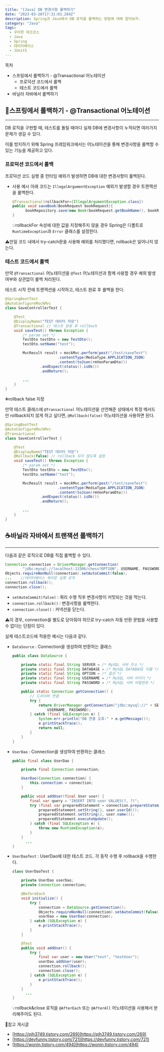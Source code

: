 ```yaml
---
title: "[Java] DB 변경사항 롤백하기"
date: "2023-03-26T17:31:03.284Z"
description: Spring과 Java에서 DB 로직을 롤백하는 방법에 대해 알아보자.
category: "Java"
tags:
  - 우아한 테크코스
  - Java
  - Spring
  - 데이터베이스
  - JUnit5
---
```


<nav>

목차

- 스프링에서 롤백하기 - @Transactional 어노테이션
  - 프로덕션 코드에서 롤백
  - 테스트 코드에서 롤백
- 바닐라 자바에서 롤백하기

</nav>

## 🍃스프링에서 롤백하기 - @Transactional 어노테이션

---

DB 로직을 구현할 때, 테스트를 돌릴 때마다 실제 DB에 변경사항이 누적되면 여러가지 문제가 생길 수 있다.

이를 방지하기 위해 Spring 프레임워크에서는 어노테이션을 통해 변경사항을 롤백할 수 있는 기능을 제공하고 있다.

### 프로덕션 코드에서 롤백

프로덕션 코드 실행 중 런타임 예외가 발생하면 DB에 대한 변경사항이 롤백된다.

- 사용 예시
  아래 코드는 `IllegalArgumentException` 예외가 발생할 경우 트랜잭션을 롤백한다.
  ```java
  @Transactional(rollbackFor={IllegalArgumentException.class})
  public void saveBook(BookRequest bookRequest){
  		bookRepository.save(new Book(bookRequest.getBookName(), bookRequest.getBookAuthor(), bookRequest.getPrice()));
  }
  ```
  💡rollbackFor 속성에 대한 값을 지정해주지 않을 경우 Spring은 디폴트로 `RuntimeException`과 `Error` 클래스를 설정한다.

⚠️만일 코드 내에서 try-catch문을 사용해 예외를 처리했다면, rollback은 일어나지 않는다.

### 테스트 코드에서 롤백

만약 `@Transactional` 어노테이션을 `@Test` 어노테이션과 함께 사용할 경우 예외 발생 여부와 상관없이 롤백 처리된다.

테스트 시작 전에 트랜잭션을 시작하고, 테스트 완료 후 롤백을 한다.

```java
@SpringBootTest
@AutoConfigureMockMvc
class SaveControllerTest {

    @Test
    @DisplayName("TEST 데이터 저장")
    @Transactional // 테스트 완료 후 rollback
    void saveTest() throws Exception {
        /* param set */
        TestDto testDto = new TestDto();
        testDto.setName("test");

        MvcResult result = mockMvc.perform(post("/test/saveTest")
                        .contentType(MediaType.APPLICATION_JSON)
                        .content(toJson(rmVenParamDto)))
                .andExpect(status().isOk())
                .andReturn();

        ...
    }
}
```

➕rollback false 지정

만약 테스트 클래스에 `@Transactional` 어노테이션을 선언해준 상태에서 특정 메서드만 rollback되지 않게 하고 싶다면, `@Rollback(false)` 어노테이션을 사용하면 된다.

```java
@SpringBootTest
@AutoConfigureMockMvc
@Transactional
class SaveControllerTest {

    @Test
    @DisplayName("TEST 데이터 저장")
    @Rollback(false) // rollback 되지 않도록 설정
    void saveTest() throws Exception {
        /* param set */
        TestDto testDto = new TestDto();
        testDto.setName("test");

        MvcResult result = mockMvc.perform(post("/test/saveTest")
                        .contentType(MediaType.APPLICATION_JSON)
                        .content(toJson(rmVenParamDto)))
                .andExpect(status().isOk())
                .andReturn();

        ...
    }
}
```

## ☕바닐라 자바에서 트랜잭션 롤백하기

---

다음과 같은 로직으로 DB를 직접 롤백할 수 있다.

```java
Connection connection = DriverManager.getConnection(
		"jdbc:mysql://localhost:13306/chess?OPTION", USERNAME, PASSWORD);
Objects.requireNonNull(connection).setAutoCommit(false);
...    //데이터베이스 쿼리문 실행 로직
connection.rollback();
connection.close();
```

- `setAutoCommit(false)` : 쿼리 수행 직후 변경사항이 커밋되는 것을 막는다.
- `connection.rollback()` : 변경사항을 롤백한다.
- `connection.close()` : 커넥션을 닫는다.

⚠️이 경우, connection을 별도로 닫아줘야 하므로 try-catch 자동 반환 문법을 사용할 수 없다는 단점이 있다.

실제 테스트코드에 적용한 예시는 다음과 같다.

- `DataSource` : Connection을 생성하여 반환하는 클래스

  ```java
  public class DataSource {

      private static final String SERVER = /* MySQL 서버 주소 */
      private static final String DATABASE = /* MySQL DATABASE 이름 */
      private static final String OPTION = /* 옵션 */
      private static final String USERNAME = /* MySQL 서버 아이디 */
      private static final String PASSWORD = /* MySQL 서버 비밀번호 */

      public static Connection getConnection() {
          // 드라이버 연결
          try {
              return DriverManager.getConnection("jdbc:mysql://" + SERVER + "/" + DATABASE + OPTION,
                  USERNAME, PASSWORD);
          } catch (final SQLException e) {
              System.err.println("DB 연결 오류:" + e.getMessage());
              e.printStackTrace();
              return null;
          }
      }
  }
  ```

- `UserDao` : Connection을 생성하여 반환하는 클래스

  ```java
  public final class UserDao {

      private final Connection connection;

      UserDao(Connection connection) {
          this.connection = connection;
      }

      public void addUser(final User user) {
          final var query = "INSERT INTO user VALUES(?, ?)";
          try (final var preparedStatement = connection.prepareStatement(query)) {
              preparedStatement.setString(1, user.userId());
              preparedStatement.setString(2, user.name());
              preparedStatement.executeUpdate();
          } catch (final SQLException e) {
              throw new RuntimeException(e);
          }
      }
  		...
  }
  ```

- `UserDaoTest` : UserDao에 대한 테스트 코드. 각 동작 수행 후 rollback을 수행한다.

  ```java
  class UserDaoTest {

      private UserDao userDao;
      private Connection connection;

      @BeforeEach
      void initialize() {
          try {
              connection = DataSource.getConnection();
              Objects.requireNonNull(connection).setAutoCommit(false);
              userDao = new UserDao(connection);
          } catch (SQLException e) {
              e.printStackTrace();
          }
      }

      @Test
      public void addUser() {
          try {
              final var user = new User("test", "testUser");
              userDao.addUser(user);
              connection.rollback();
              connection.close();
          } catch (SQLException e) {
              e.printStackTrace();
          }
      }
  		...
  }
  ```

  💡rollback&close 로직을 `@AfterEach` 또는 `@AfterAll` 어노테이션을 사용해서 분리해주어도 된다.

<nav>

📎참고 게시글

- [https://pjh3749.tistory.com/269](https://pjh3749.tistory.com/269)
- [https://devfunny.tistory.com/721](https://devfunny.tistory.com/721)
- [https://wonin.tistory.com/494](https://wonin.tistory.com/494)

</nav>
